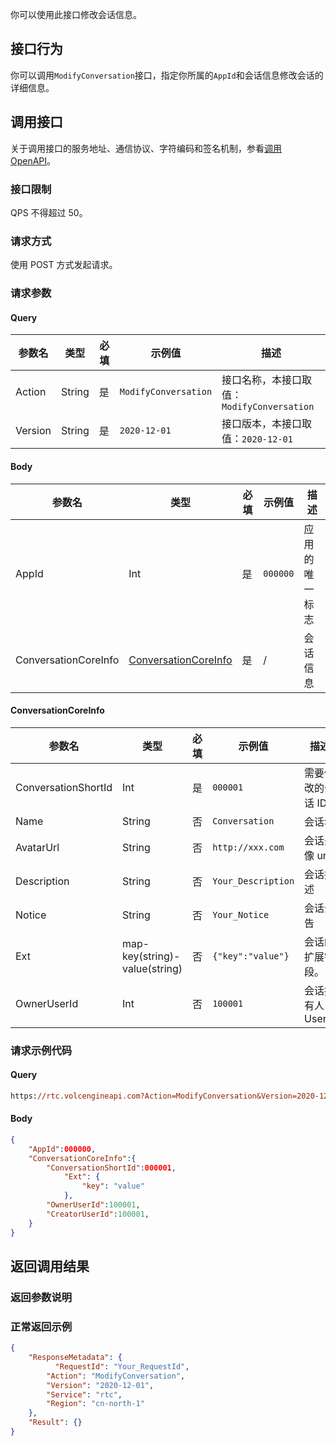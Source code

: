 你可以使用此接口修改会话信息。

## 接口行为

你可以调用`ModifyConversation`接口，指定你所属的`AppId`和会话信息修改会话的详细信息。
## 调用接口

关于调用接口的服务地址、通信协议、字符编码和签名机制，参看[调用 OpenAPI](412251)。
### 接口限制

QPS 不得超过 50。
### 请求方式

使用 POST 方式发起请求。

### 请求参数

#### Query

| **参数名** | **类型** | **必填** | **示例值** | **描述** |
| --- | --- | --- | --- | --- |
| Action | String | 是 | `ModifyConversation` |  接口名称，本接口取值：`ModifyConversation`|
| Version | String | 是 | `2020-12-01` | 接口版本，本接口取值：`2020-12-01` |


#### Body

| **参数名** | **类型** | **必填** | **示例值** |**描述** |
| --- | --- | --- | --- |--- |
| AppId | Int | 是 |`000000` | 应用的唯一标志 |
| ConversationCoreInfo | [ConversationCoreInfo](#conversationcoreinfo) |是| / | 会话信息 |

#### ConversationCoreInfo <span id="conversationcoreinfo"></span>

| 参数名 | 类型 | 必填 | 示例值 | 描述 |
| --- | --- | --- | --- | --- |
| ConversationShortId | Int | 是 | `000001` | 需要修改的会话 ID |
| Name | String |否 | `Conversation` | 会话名 |
| AvatarUrl | String | 否 |`http://xxx.com` | 会话头像 url |
| Description | String | 否 |`Your_Description` | 会话描述 |
| Notice | String |否 | `Your_Notice` | 会话公告 |
| Ext | map-key(string)-value(string) |否 | `{"key":"value"}` | 会话的扩展字段。 |
| OwnerUserId | Int |否| `100001` | 会话拥有人 UserId |



### 请求示例代码

#### Query

```postscript
https://rtc.volcengineapi.com?Action=ModifyConversation&Version=2020-12-01
```

#### Body

```json
{
    "AppId":000000,
    "ConversationCoreInfo":{
        "ConversationShortId":000001,
            "Ext": {
                "key": "value"
            },
        "OwnerUserId":100001,
        "CreatorUserId":100001,                        
    }
}
```

## 返回调用结果

### 返回参数说明

### 正常返回示例

```json
{
    "ResponseMetadata": {
	      "RequestId": "Your_RequestId",    
        "Action": "ModifyConversation",
        "Version": "2020-12-01",
        "Service": "rtc",        
        "Region": "cn-north-1"
    },
    "Result": {}
}
```